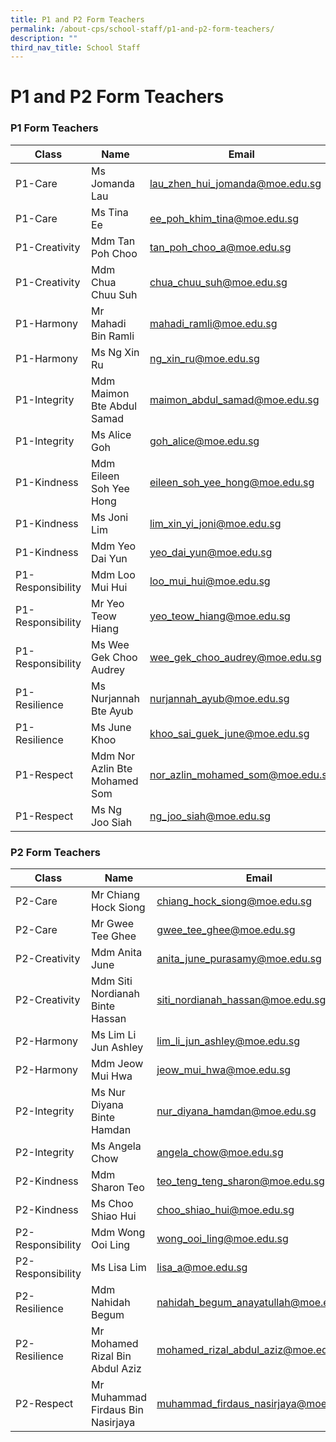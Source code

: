 ```yaml
---
title: P1 and P2 Form Teachers
permalink: /about-cps/school-staff/p1-and-p2-form-teachers/
description: ""
third_nav_title: School Staff
---
```

# **P1 and P2 Form Teachers**


### P1 Form Teachers

| Class 	| Name 	| Email 	|
|---	|---	|---	|
| P1-Care 	| Ms Jomanda Lau 	| [lau_zhen_hui_jomanda@moe.edu.sg](mailto:lau_zhen_hui_jomanda@moe.edu.sg) 	|
| P1-Care 	| Ms Tina Ee	| [ee_poh_khim_tina@moe.edu.sg](mailto:ee_poh_khim_tina@moe.edu.sg) 	|
| P1-Creativity 	| Mdm Tan Poh Choo	| [tan_poh_choo_a@moe.edu.sg](mailto:tan_poh_choo_a@moe.edu.sg) 	|
| P1-Creativity 	| Mdm Chua Chuu Suh 	| [chua_chuu_suh@moe.edu.sg](mailto:chua_chuu_suh@moe.edu.sg) 	|
| P1-Harmony 	| Mr Mahadi Bin Ramli 	| [mahadi_ramli@moe.edu.sg](mailto:mahadi_ramli@moe.edu.sg) 	|
| P1-Harmony 	| Ms Ng Xin Ru 	| [ng_xin_ru@moe.edu.sg](mailto:ng_xin_ru@moe.edu.sg) 	|
| P1-Integrity 	| Mdm Maimon Bte Abdul Samad 	| [maimon_abdul_samad@moe.edu.sg](mailto:maimon_abdul_samad@moe.edu.sg) 	|
| P1-Integrity 	| Ms Alice Goh 	| [goh_alice@moe.edu.sg](mailto:goh_alice@moe.edu.sg) 	|
| P1-Kindness 	| Mdm Eileen Soh Yee Hong 	| [eileen_soh_yee_hong@moe.edu.sg](mailto:eileen_soh_yee_hong@moe.edu.sg) 	|
| P1-Kindness 	| Ms Joni Lim 	| [lim_xin_yi_joni@moe.edu.sg](mailto:lim_xin_yi_joni@moe.edu.sg) 	|
| P1-Kindness 	| Mdm Yeo Dai Yun	| [yeo_dai_yun@moe.edu.sg](mailto:yeo_dai_yun@moe.edu.sg) 	|
| P1-Responsibility 	| Mdm Loo Mui Hui 	| [loo_mui_hui@moe.edu.sg](mailto:loo_mui_hui@moe.edu.sg) 	|
| P1-Responsibility 	| Mr Yeo Teow Hiang 	| [yeo_teow_hiang@moe.edu.sg](mailto:yeo_teow_hiang@moe.edu.sg) 	|
| P1-Responsibility 	| Ms Wee Gek Choo Audrey 	| [wee_gek_choo_audrey@moe.edu.sg](mailto:wee_gek_choo_audrey@moe.edu.sg) 	|
| P1-Resilience 	| Ms Nurjannah Bte Ayub 	| [nurjannah_ayub@moe.edu.sg](mailto:nurjannah_ayub@moe.edu.sg) 	|
| P1-Resilience 	| Ms June Khoo 	| [khoo_sai_guek_june@moe.edu.sg](mailto:khoo_sai_guek_june@moe.edu.sg) 	|
| P1-Respect 	| Mdm Nor Azlin Bte Mohamed Som 	| [nor_azlin_mohamed_som@moe.edu.sg](mailto:nor_azlin_mohamed_som@moe.edu.sg) 	|
| P1-Respect 	| Ms Ng Joo Siah	| [ng_joo_siah@moe.edu.sg](mailto:ng_joo_siah@moe.edu.sg) 	|


### P2 Form Teachers

| Class 	| Name 	| Email 	|
|---	|---	|---	|
| P2-Care 	| Mr Chiang Hock Siong 	| [chiang_hock_siong@moe.edu.sg](mailto:chiang_hock_siong@moe.edu.sg) 	|
| P2-Care 	| Mr Gwee Tee Ghee 	| [gwee_tee_ghee@moe.edu.sg](mailto:gwee_tee_ghee@moe.edu.sg) 	|
| P2-Creativity 	| Mdm Anita June	| [anita_june_purasamy@moe.edu.sg](mailto:anita_june_purasamy@moe.edu.sg) 	|
| P2-Creativity 	| Mdm Siti Nordianah Binte Hassan 	| [siti_nordianah_hassan@moe.edu.sg](mailto:siti_nordianah_hassan@moe.edu.sg) 	|
| P2-Harmony 	| Ms Lim Li Jun Ashley 	| [lim_li_jun_ashley@moe.edu.sg](mailto:lim_li_jun_ashley@moe.edu.sg) 	|
| P2-Harmony 	| Mdm Jeow Mui Hwa 	| [jeow_mui_hwa@moe.edu.sg](mailto:jeow_mui_hwa@moe.edu.sg) 	|
| P2-Integrity 	| Ms Nur Diyana Binte Hamdan 	| [nur_diyana_hamdan@moe.edu.sg](mailto:nur_diyana_hamdan@moe.edu.sg) 	|
| P2-Integrity 	| Ms Angela Chow	| [angela_chow@moe.edu.sg](mailto:angela_chow@moe.edu.sg) 	|
| P2-Kindness 	| Mdm Sharon Teo 	| [teo_teng_teng_sharon@moe.edu.sg](mailto:teo_teng_teng_sharon@moe.edu.sg) 	|
| P2-Kindness 	| Ms Choo Shiao Hui 	| [choo_shiao_hui@moe.edu.sg](mailto:choo_shiao_hui@moe.edu.sg) 	|
| P2-Responsibility 	| Mdm Wong Ooi Ling 	| [wong_ooi_ling@moe.edu.sg](mailto:wong_ooi_ling@moe.edu.sg) 	|
| P2-Responsibility 	| Ms Lisa Lim 	| [lisa_a@moe.edu.sg](mailto:lisa_a@moe.edu.sg) 	|
| P2-Resilience 	| Mdm Nahidah Begum  	| [nahidah_begum_anayatullah@moe.edu.sg ](mailto:nahidah_begum_anayatullah@moe.edu.sg ) 	|
| P2-Resilience 	| Mr Mohamed Rizal Bin Abdul Aziz 	| [mohamed_rizal_abdul_aziz@moe.edu.sg](mailto:mohamed_rizal_abdul_aziz@moe.edu.sg) 	|
| P2-Respect 	| Mr Muhammad Firdaus Bin Nasirjaya 	| [muhammad_firdaus_nasirjaya@moe.edu.sg](mailto:muhammad_firdaus_nasirjaya@moe.edu.sg) 	|
